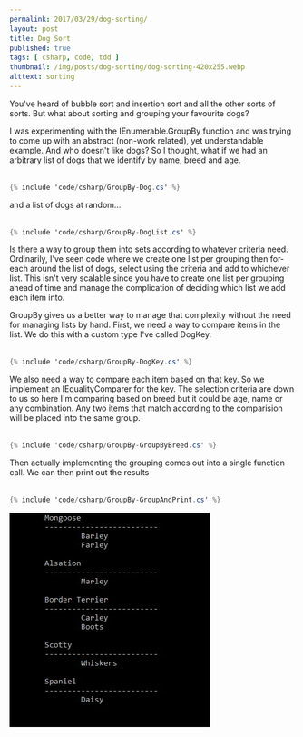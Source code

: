```yaml
---
permalink: 2017/03/29/dog-sorting/
layout: post
title: Dog Sort
published: true
tags: [ csharp, code, tdd ]
thumbnail: /img/posts/dog-sorting/dog-sorting-420x255.webp
alttext: sorting
---
```


You've heard of bubble sort and insertion sort and all the other sorts of sorts. But what about sorting and grouping 
your favourite dogs?

I was experimenting with the IEnumerable.GroupBy function and was trying to come up with an abstract (non-work related), yet 
understandable example. And who doesn't like dogs? So I thought, what if we had an arbitrary list of dogs that we 
identify by name, breed and age. 

~~~csharp

{% include 'code/csharp/GroupBy-Dog.cs' %}

~~~

and a list of dogs at random...

~~~csharp

{% include 'code/csharp/GroupBy-DogList.cs' %}

~~~

Is there a way to group them into sets according to whatever criteria need. Ordinarily, I've seen code where we create one 
list per grouping then for-each around the list of dogs, select using the criteria and add to whichever list. This isn't 
very scalable since you have to create one list per grouping ahead of time and manage the complication of deciding which 
list we add each item into. 

GroupBy gives us a better way to manage that complexity without the need for managing lists by hand. First, we need a way to 
compare items in the list. We do this with a custom type I've called DogKey.


~~~csharp

{% include 'code/csharp/GroupBy-DogKey.cs' %}

~~~

We also need a way to compare each item based on that key. So we implement an IEqualityComparer<T> for the key. The selection criteria 
are down to us so here I'm comparing based on breed but it could be age, name or any combination. Any two items that match 
according to the comparision will be placed into the same group.

~~~csharp

{% include 'code/csharp/GroupBy-GroupByBreed.cs' %}

~~~

Then actually implementing the grouping comes out into a single function call. We can then print out the results


~~~csharp

{% include 'code/csharp/GroupBy-GroupAndPrint.cs' %}

~~~

![results](/img/posts/dog-sorting/console.webp "console output")

